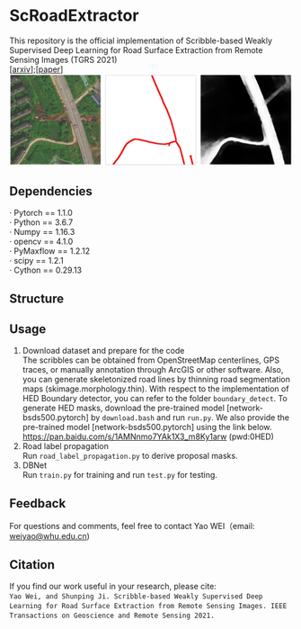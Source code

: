 # ScRoadExtractor
This repository is the official implementation of Scribble-based Weakly Supervised Deep Learning for Road Surface Extraction from Remote Sensing Images (TGRS 2021)  
[[arxiv](https://arxiv.org/abs/2010.13106)];[[paper](https://ieeexplore.ieee.org/document/9372390)]
![image](https://github.com/weiyao1996/weiyao1996.github.io/blob/master/img/xxxx.png)  

## Dependencies  
· Pytorch == 1.1.0  
· Python == 3.6.7  
· Numpy == 1.16.3  
· opencv == 4.1.0  
· PyMaxflow == 1.2.12  
· scipy  == 1.2.1  
· Cython == 0.29.13  

## Structure  
  
## Usage  
1) Download dataset and prepare for the code  
The scribbles can be obtained from OpenStreetMap centerlines, GPS traces, or manually annotation through ArcGIS or other software. Also, you can generate skeletonized road lines by thinning road segmentation maps (skimage.morphology.thin).
With respect to the implementation of HED Boundary detector, you can refer to the folder `boundary_detect`. To generate HED masks, download the pre-trained model [network-bsds500.pytorch] by `download.bash` and run `run.py`. We also provide the pre-trained model [network-bsds500.pytorch] using the link below.
https://pan.baidu.com/s/1AMNnmo7YAk1X3_m8Ky1arw (pwd:0HED)
2) Road label propagation  
Run `road_label_propagation.py` to derive proposal masks.
3) DBNet  
Run `train.py` for training and run `test.py` for testing. 

## Feedback  
For questions and comments, feel free to contact Yao WEI（email: weiyao@whu.edu.cn)
## Citation  
If you find our work useful in your research, please cite:  
`Yao Wei, and Shunping Ji. Scribble-based Weakly Supervised Deep Learning for Road Surface Extraction from Remote Sensing Images. IEEE Transactions on Geoscience and Remote Sensing 2021.`  

